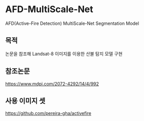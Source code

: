 # AFD-MultiScale-Net
AFD(Active-Fire Detection) MultiScale-Net Segmentation Model

## 목적  
논문을 참조해 Landsat-8 이미지를 이용한 산불 탐지 모델 구현

## 참조논문  
https://www.mdpi.com/2072-4292/14/4/992

## 사용 이미지 셋  
https://github.com/pereira-gha/activefire
